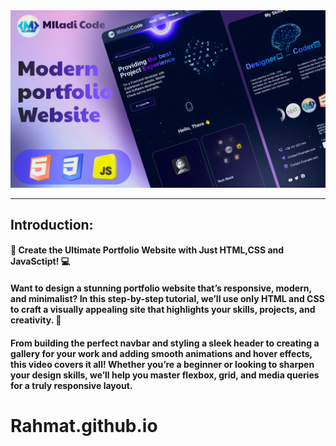 
<a href="https://youtu.be/moRqo158NGc?si=DAIbiOkKnHknEQVJ" target="_blank">
  <img src="thumbnail.png" alt="Thumbnail"/>
</a>


---
## Introduction: 

#### 🎥 Create the Ultimate Portfolio Website with Just HTML,CSS and JavaSctipt! 💻

#### Want to design a stunning portfolio website that’s responsive, modern, and minimalist? In this step-by-step tutorial, we’ll use only HTML and CSS to craft a visually appealing site that highlights your skills, projects, and creativity. 🌟

#### From building the perfect navbar and styling a sleek header to creating a gallery for your work and adding smooth animations and hover effects, this video covers it all! Whether you’re a beginner or looking to sharpen your design skills, we’ll help you master flexbox, grid, and media queries for a truly responsive layout.

# Rahmat.github.io
